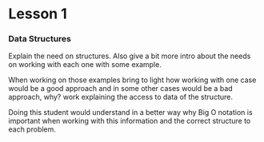 # Lesson 1

### Data Structures

Explain the need on structures. Also give a bit more intro about the needs on working with each one with some example.

When working on those examples bring to light how working with one case would be a good approach and in some other cases would be a bad approach, why? work explaining the access to data of the structure.

Doing this student would understand in a better way why Big O notation is important when working with this information and the correct structure to each problem.
